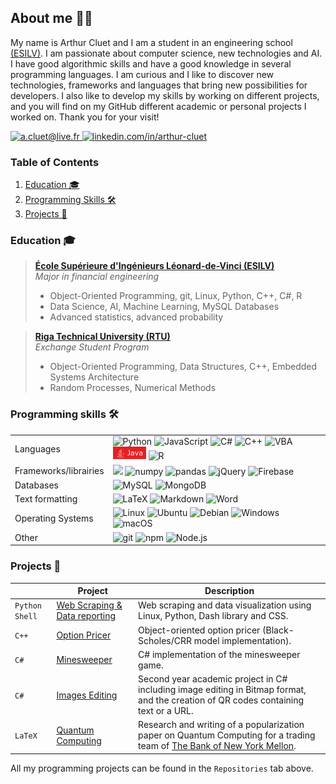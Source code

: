## About me 👋🏼

My name is Arthur Cluet and I am a student in an engineering school [(ESILV)](https://www.esilv.fr). I am passionate about computer science, new technologies and AI. I have good algorithmic skills and have a good knowledge in several programming languages. I am curious and I like to discover new technologies, frameworks and languages that bring new possibilities for developers. I also like to develop my skills by working on different projects, and you will find on my GitHub different academic or personal projects I worked on. Thank you for your visit!

<a href="mailto:a.cluet@live.fr">
  <img src="https://shields.io/badge/Email%20address-a.cluet%40live.fr-lightgrey?logo=maildotru&style=flat" alt="a.cluet@live.fr"/>
</a>
<a href="https://www.linkedin.com/in/arthur-cluet/">
  <img src="https://shields.io/badge/LinkedIn-in%2Farthur--cluet-0A66C2?logo=linkedin&style=flat" alt="linkedin.com/in/arthur-cluet" />
</a>

### Table of Contents
1. [Education 🎓](#education-)
2. [Programming Skills 🛠](#programming-skills-)
3. [Projects 🌟](#projects-)


### Education 🎓

> [**École Supérieure d'Ingénieurs Léonard-de-Vinci (ESILV)**](https://www.esilv.fr)
> <br />
> _Major in financial engineering_
> <ul>
> <li>Object-Oriented Programming, git, Linux, Python, C++, C#, R</li>
> <li>Data Science, AI, Machine Learning, MySQL Databases</li>
> <li>Advanced statistics, advanced probability</li>
> </ul>

> [**Riga Technical University (RTU)**](https://www.rtu.lv/en)
> <br />
> _Exchange Student Program_
> <ul>
> <li>Object-Oriented Programming, Data Structures, C++, Embedded Systems Architecture</li>
> <li>Random Processes, Numerical Methods</li>
> </ul>


### Programming skills 🛠

|       |  |
| ----------- | ----------- |
| Languages      | <img alt="Python" src="https://img.shields.io/badge/-Python-3776AB?style=flat-square&logo=python&logoColor=white" /> <img alt="JavaScript" src="https://img.shields.io/badge/-JavaScript-F7DF1E?style=flat-square&logo=javascript&logoColor=white" /> <img alt="C#" src="https://img.shields.io/badge/-C%23-239120?style=flat-square&logo=csharp&logoColor=white" /> <img alt="C++" src="https://img.shields.io/badge/-C++-00599C?style=flat-square&logo=cplusplus&logoColor=white" /> <img alt="VBA" src="https://img.shields.io/badge/-VBA-217346?style=flat-square&logo=microsoftexcel&logoColor=white" /> <img alt="Java" src="https://github.com/arthurcluet/arthurcluet/raw/main/java_logo_100h.png" height="20"/> <img alt="R" src="https://img.shields.io/badge/-R-276DC3?style=flat-square&logo=r&logoColor=white" /> |
| Frameworks/librairies   | <img src="https://img.shields.io/badge/-React-61DAFB?style=flat-square&logo=react&logoColor=white" /> <img alt="numpy" src="https://img.shields.io/badge/-numpy-013243?style=flat-square&logo=numpy&logoColor=white" /> <img alt="pandas" src="https://img.shields.io/badge/-pandas-150458?style=flat-square&logo=pandas&logoColor=white"> <img alt="jQuery" src="https://img.shields.io/badge/-jQuery-0769AD?style=flat-square&logo=jquery&logoColor=white" /> <img alt="Firebase" src="https://img.shields.io/badge/-Firebase-FFCA28?style=flat-square&logo=firebase&logoColor=white" /> |
| Databases | <img alt="MySQL" src="https://img.shields.io/badge/-MySQL-4479A1?style=flat-square&logo=mysql&logoColor=white" /> <img alt="MongoDB" src="https://img.shields.io/badge/-MongoDB-47A248?style=flat-square&logo=mongodb&logoColor=white" /> |
| Text formatting | <img alt="LaTeX" src="https://img.shields.io/badge/-LaTeX-008080?style=flat-square&logo=latex&logoColor=white" /> <img alt="Markdown" src="https://img.shields.io/badge/-Markdown-black?style=flat-square&logo=markdown&logoColor=white" /> <img alt="Word" src="https://img.shields.io/badge/-Microsoft%20Word-2B579A?style=flat-square&logo=microsoftword&logoColor=white" /> |
| Operating Systems | <img alt="Linux" src="https://img.shields.io/badge/-Linux-FCC624?style=flat-square&logo=linux&logoColor=white" /> <img alt="Ubuntu" src="https://img.shields.io/badge/-Ubuntu-E95420?style=flat-square&logo=ubuntu&logoColor=white" /> <img alt="Debian" src="https://img.shields.io/badge/-Debian-A81D33?style=flat-square&logo=debian&logoColor=white" /> <img alt="Windows" src="https://img.shields.io/badge/-Windows-0078D4?style=flat-square&logo=windows11&logoColor=white" /> <img alt="macOS" src="https://img.shields.io/badge/-macOS-000000?style=flat-square&logo=apple&logoColor=white" /> |
| Other | <img alt="git" src="https://img.shields.io/badge/-Git-F05032?style=flat-square&logo=git&logoColor=white" /> <img alt="npm" src="https://img.shields.io/badge/-NPM-CB3837?style=flat-square&logo=npm&logoColor=white" /> <img alt="Node.js" src="https://img.shields.io/badge/-Node.js-339933?style=flat-square&logo=nodedotjs&logoColor=white" /> |

### Projects 🌟

|      | Project                       | Description |
| ------------ | ----------------------------- | ------------------------------------------------------------------------------ |
| `Python` `Shell` | [Web Scraping & Data reporting](https://github.com/arthurcluet/webscraping-project) | Web scraping and data visualization using Linux, Python, Dash library and CSS. |
| `C++` | [Option Pricer](https://github.com/arthurcluet/options-pricer) | Object-oriented option pricer (Black-Scholes/CRR model implementation). |
| `C#` | [Minesweeper](https://github.com/arthurcluet/minesweeper) | C# implementation of the minesweeper game. |
| `C#` | [Images Editing](https://github.com/arthurcluet/images-editing-project) | Second year academic project in C# including image editing in Bitmap format, and the creation of QR codes containing text or a URL. |
| `LaTeX` | [Quantum Computing](https://github.com/RostaneF/Quantum_computing-191/blob/main/Quantum_Computing_191.pdf) | Research and writing of a popularization paper on Quantum Computing for a trading team of [The Bank of New York Mellon](https://www.bnymellon.com). |

All my programming projects can be found in the `Repositories` tab above.

